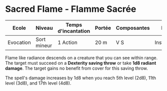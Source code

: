 # Sacred Flame - Flamme Sacrée

|Ecole|Niveau|Temps d'incantation|Portée|Composantes|Durée|
|-|-|-|-|-|-|
|Evocation|Sort mineur|1 Action|20 m|V S|Instantanée|

Flame like radiance descends on a creature that you can see within range. The target must succeed on a **Dexterity saving throw** or take **1d8 radiant damage**. The target gains no benefit from cover for this saving throw.

The spell's damage increases by 1d8 when you reach 5th level (2d8), 11th level (3d8), and 17th level (4d8).